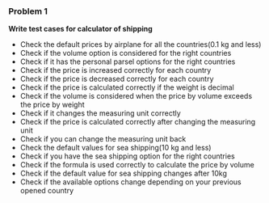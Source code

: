 ### Problem 1
**Write test cases for calculator of shipping**

  - Check the default prices by airplane for all the countries(0.1 kg and less)
  - Check if the volume option is considered for the right countries
  - Check if it has the personal parsel options for the right countries
  - Check if the price is increased correctly for each country
  - Check if the price is decreased correctly for each country
  - Check if the price is calculated correctly if the weight is decimal
  - Check if the volume is considered when the price by volume exceeds the price by weight
  - Check if it changes the measuring unit correctly 
  - Check if the price is calculated correctly after changing the measuring unit
  - Check if you can change the measuring unit back
  - Check the default values for sea shipping(10 kg and less)
  - Check if you have the sea shipping option for the right countries
  - Check if the formula is used correctly to calculate the price by volume
  - Check if the default value for sea shipping changes after 10kg
  - Check if the available options change depending on your previous opened country
